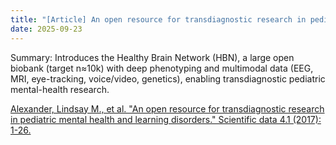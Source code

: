```yaml
---
title: "[Article] An open resource for transdiagnostic research in pediatric mental health and learning disorders"
date: 2025-09-23
---
```


Summary: Introduces the Healthy Brain Network (HBN), a large open biobank (target n≈10k) with deep phenotyping and multimodal data (EEG, MRI, eye-tracking, voice/video, genetics), enabling transdiagnostic pediatric mental-health research.  

[Alexander, Lindsay M., et al. "An open resource for transdiagnostic research in pediatric mental health and learning disorders." Scientific data 4.1 (2017): 1-26.](https://www.nature.com/articles/sdata2017181)
